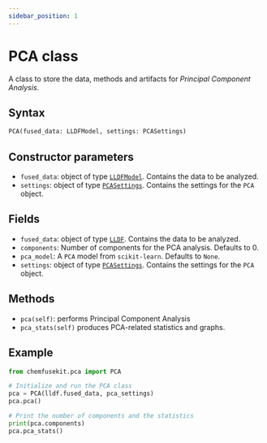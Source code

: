 ```yaml
---
sidebar_position: 1
---
```


# PCA class

A class to store the data, methods and artifacts for _Principal Component Analysis_.

## Syntax

```python
PCA(fused_data: LLDFModel, settings: PCASettings)
```

## Constructor parameters

- `fused_data`: object of type [`LLDFModel`](../lldf/lldf-class.md). Contains the data to be analyzed.
- `settings`: object of type [`PCASettings`](./pcasettings.md). Contains the settings for
  the `PCA` object.

## Fields

- `fused_data`: object of type [`LLDF`](../lldf/lldf-class.md). Contains the data to be analyzed.
- `components`: Number of components for the PCA analysis. Defaults to 0.
- `pca_model`: A `PCA` model from `scikit-learn`. Defaults to `None`.
- `settings`: object of type [`PCASettings`](./pcasettings.md). Contains the settings for
  the `PCA` object. 

## Methods

- `pca(self)`: performs Principal Component Analysis
- `pca_stats(self)` produces PCA-related statistics and graphs.

## Example

```python
from chemfusekit.pca import PCA

# Initialize and run the PCA class
pca = PCA(lldf.fused_data, pca_settings)
pca.pca()

# Print the number of components and the statistics
print(pca.components)
pca.pca_stats()
```